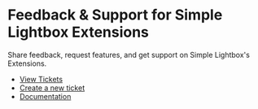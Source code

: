 # Feedback & Support for Simple Lightbox Extensions

Share feedback, request features, and get support on Simple Lightbox's Extensions.

* [View Tickets](/issues)
* [Create a new ticket](/issues/new/choose)
* [Documentation](/wiki)
